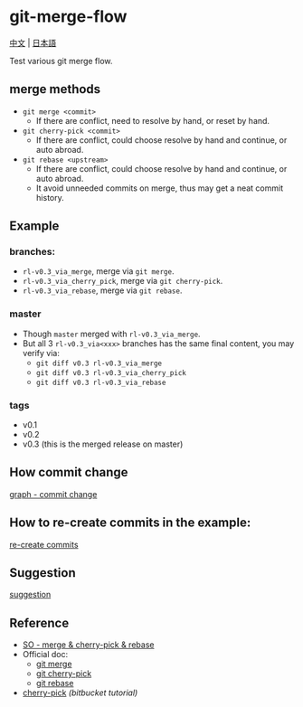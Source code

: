 # git-merge-flow

[中文](doc/cn/README.md) |
[日本語](doc/jp/README.md)

Test various git merge flow.

## merge methods
- `git merge <commit>`
  - If there are conflict, need to resolve by hand, or reset by hand.
- `git cherry-pick <commit>`
  - If there are conflict, could choose resolve by hand and continue, or auto abroad.
- `git rebase <upstream>`
  - If there are conflict, could choose resolve by hand and continue, or auto abroad.
  - It avoid unneeded commits on merge, thus may get a neat commit history.

## Example
### branches:
  - `rl-v0.3_via_merge`, merge via `git merge`.
  - `rl-v0.3_via_cherry_pick`, merge via `git cherry-pick`.
  - `rl-v0.3_via_rebase`, merge via `git rebase`.
###  master
  - Though `master` merged with `rl-v0.3_via_merge`.
  - But all 3 `rl-v0.3_via<xxx>` branches has the same final content, you may verify via:
    - `git diff v0.3 rl-v0.3_via_merge`
    - `git diff v0.3 rl-v0.3_via_cherry_pick`
    - `git diff v0.3 rl-v0.3_via_rebase`
### tags
  - v0.1
  - v0.2
  - v0.3 (this is the merged release on master)

## How commit change
  [graph - commit change](doc/graph-commit-change.md)

## How to re-create commits in the example:
[re-create commits](doc/re-create-commits.md)

## Suggestion
[suggestion](doc/suggestion.md)

## Reference
- [SO - merge & cherry-pick & rebase](https://stackoverflow.com/a/1241829)
- Official doc:
    - [git merge](https://git-scm.com/docs/git-merge)
    - [git cherry-pick](https://git-scm.com/docs/git-cherry-pick)
    - [git rebase](https://git-scm.com/docs/git-rebase)
- [cherry-pick](https://www.atlassian.com/git/tutorials/cherry-pick) _(bitbucket tutorial)_

